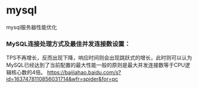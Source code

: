 # mysql
mysql服务器性能优化


### MySQL连接处理方式及最佳并发连接数设置：
  TPS不再增长，反而出现下降，响应时间则会出现跳跃式的增长，此时则可以认为MySQL已经达到了当前配置的最大性能一般的原则是最大并发连接数等于CPU逻辑核心数的4倍。
  https://baijiahao.baidu.com/s?id=1637478110856031714&wfr=spider&for=pc
